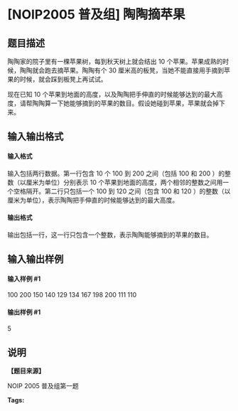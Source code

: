
# [NOIP2005 普及组] 陶陶摘苹果
## 题目描述
陶陶家的院子里有一棵苹果树，每到秋天树上就会结出 $10$ 个苹果。苹果成熟的时候，陶陶就会跑去摘苹果。陶陶有个 $30$ 厘米高的板凳，当她不能直接用手摘到苹果的时候，就会踩到板凳上再试试。


现在已知 $10$ 个苹果到地面的高度，以及陶陶把手伸直的时候能够达到的最大高度，请帮陶陶算一下她能够摘到的苹果的数目。假设她碰到苹果，苹果就会掉下来。

## 输入输出格式
#### 输入格式

输入包括两行数据。第一行包含 $10$ 个 $100$ 到 $200$ 之间（包括 $100$ 和 $200$ ）的整数（以厘米为单位）分别表示 $10$ 个苹果到地面的高度，两个相邻的整数之间用一个空格隔开。第二行只包括一个 $100$ 到 $120$ 之间（包含 $100$ 和 $120$ ）的整数（以厘米为单位），表示陶陶把手伸直的时候能够达到的最大高度。


#### 输出格式

输出包括一行，这一行只包含一个整数，表示陶陶能够摘到的苹果的数目。

## 输入输出样例
#### 输入样例 #1
100 200 150 140 129 134 167 198 200 111
110

#### 输出样例 #1
5
## 说明
**【题目来源】**

NOIP 2005 普及组第一题


**Tags:** 